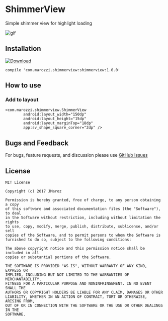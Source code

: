 # ShimmerView

Simple shimmer view for highlight loading

![gif](https://user-images.githubusercontent.com/24824422/35676360-ca3d262c-074b-11e8-8326-bfce70273632.gif)

## Installation

[ ![Download](https://api.bintray.com/packages/maro/maven/RoundButton/images/download.svg) ](https://bintray.com/maro/maven/ShimmerView/_latestVersion)

    compile 'com.marozzi.shimmerview:shimmerview:1.0.0'

## How to use

### Add to layout

    <com.marozzi.shimmerview.ShimmerView
            android:layout_width="150dp"
            android:layout_height="15dp"
            android:layout_marginTop="18dp"
            app:sv_shape_square_corner="2dp" />

## Bugs and Feedback

For bugs, feature requests, and discussion please use [GitHub Issues](https://github.com/JMaroz/ShimmerView/issues)

## License

    MIT License

    Copyright (c) 2017 JMaroz

    Permission is hereby granted, free of charge, to any person obtaining a copy
    of this software and associated documentation files (the "Software"), to deal
    in the Software without restriction, including without limitation the rights
    to use, copy, modify, merge, publish, distribute, sublicense, and/or sell
    copies of the Software, and to permit persons to whom the Software is
    furnished to do so, subject to the following conditions:

    The above copyright notice and this permission notice shall be included in all
    copies or substantial portions of the Software.

    THE SOFTWARE IS PROVIDED "AS IS", WITHOUT WARRANTY OF ANY KIND, EXPRESS OR
    IMPLIED, INCLUDING BUT NOT LIMITED TO THE WARRANTIES OF MERCHANTABILITY,
    FITNESS FOR A PARTICULAR PURPOSE AND NONINFRINGEMENT. IN NO EVENT SHALL THE
    AUTHORS OR COPYRIGHT HOLDERS BE LIABLE FOR ANY CLAIM, DAMAGES OR OTHER
    LIABILITY, WHETHER IN AN ACTION OF CONTRACT, TORT OR OTHERWISE, ARISING FROM,
    OUT OF OR IN CONNECTION WITH THE SOFTWARE OR THE USE OR OTHER DEALINGS IN THE
    SOFTWARE.